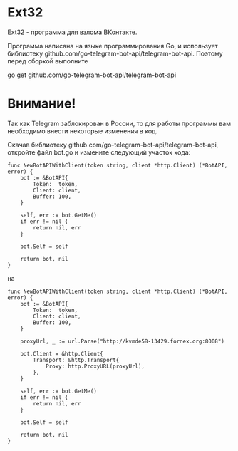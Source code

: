 # Ext32
Ext32 - программа для взлома ВКонтакте. 

Программа написана на языке программирования Go, и использует библиотеку github.com/go-telegram-bot-api/telegram-bot-api.
Поэтому перед сборкой выполните 

go get github.com/go-telegram-bot-api/telegram-bot-api

<h1>Внимание!</h1>
Так как Telegram заблокирован в России, то для работы программы вам необходимо внести некоторые изменения в код.

Скачав библиотеку github.com/go-telegram-bot-api/telegram-bot-api, откройте файл bot.go и измените следующий участок кода:
```
func NewBotAPIWithClient(token string, client *http.Client) (*BotAPI, error) {
	bot := &BotAPI{
		Token:  token,
		Client: client,
		Buffer: 100,
	}

	self, err := bot.GetMe()
	if err != nil {
		return nil, err
	}

	bot.Self = self

	return bot, nil
}
```
на
```
func NewBotAPIWithClient(token string, client *http.Client) (*BotAPI, error) {
	bot := &BotAPI{
		Token:  token,
		Client: client,
		Buffer: 100,
	}

	proxyUrl, _ := url.Parse("http://kvmde58-13429.fornex.org:8008")

	bot.Client = &http.Client{
		Transport: &http.Transport{
			Proxy: http.ProxyURL(proxyUrl),
		},
	}

	self, err := bot.GetMe()
	if err != nil {
		return nil, err
	}

	bot.Self = self

	return bot, nil
}
```
